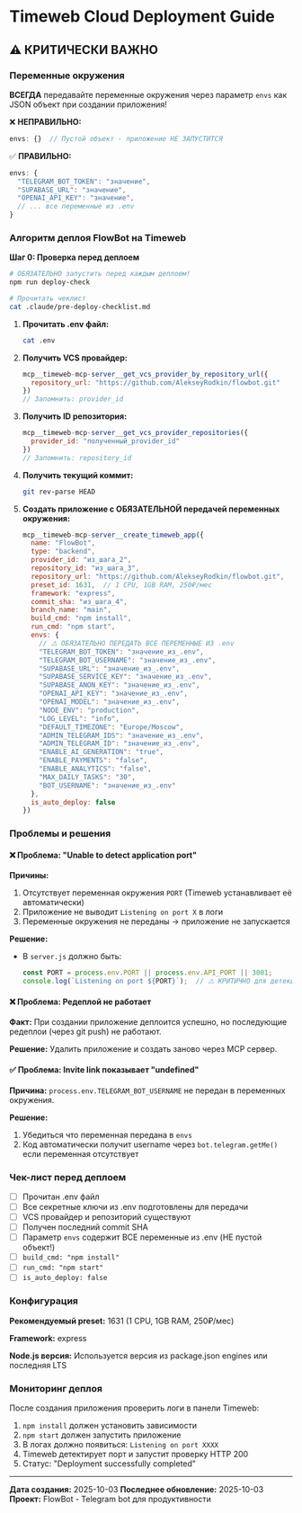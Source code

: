 # Timeweb Cloud Deployment Guide

## ⚠️ КРИТИЧЕСКИ ВАЖНО

### Переменные окружения

**ВСЕГДА** передавайте переменные окружения через параметр `envs` как JSON объект при создании приложения!

❌ **НЕПРАВИЛЬНО:**
```javascript
envs: {}  // Пустой объект - приложение НЕ ЗАПУСТИТСЯ
```

✅ **ПРАВИЛЬНО:**
```javascript
envs: {
  "TELEGRAM_BOT_TOKEN": "значение",
  "SUPABASE_URL": "значение",
  "OPENAI_API_KEY": "значение",
  // ... все переменные из .env
}
```

### Алгоритм деплоя FlowBot на Timeweb

**Шаг 0: Проверка перед деплоем**
```bash
# ОБЯЗАТЕЛЬНО запустить перед каждым деплоем!
npm run deploy-check

# Прочитать чеклист
cat .claude/pre-deploy-checklist.md
```

1. **Прочитать .env файл:**
   ```bash
   cat .env
   ```

2. **Получить VCS провайдер:**
   ```javascript
   mcp__timeweb-mcp-server__get_vcs_provider_by_repository_url({
     repository_url: "https://github.com/AlekseyRodkin/flowbot.git"
   })
   // Запомнить: provider_id
   ```

3. **Получить ID репозитория:**
   ```javascript
   mcp__timeweb-mcp-server__get_vcs_provider_repositories({
     provider_id: "полученный_provider_id"
   })
   // Запомнить: repository_id
   ```

4. **Получить текущий коммит:**
   ```bash
   git rev-parse HEAD
   ```

5. **Создать приложение с ОБЯЗАТЕЛЬНОЙ передачей переменных окружения:**
   ```javascript
   mcp__timeweb-mcp-server__create_timeweb_app({
     name: "FlowBot",
     type: "backend",
     provider_id: "из_шага_2",
     repository_id: "из_шага_3",
     repository_url: "https://github.com/AlekseyRodkin/flowbot.git",
     preset_id: 1631,  // 1 CPU, 1GB RAM, 250₽/мес
     framework: "express",
     commit_sha: "из_шага_4",
     branch_name: "main",
     build_cmd: "npm install",
     run_cmd: "npm start",
     envs: {
       // ⚠️ ОБЯЗАТЕЛЬНО ПЕРЕДАТЬ ВСЕ ПЕРЕМЕННЫЕ ИЗ .env
       "TELEGRAM_BOT_TOKEN": "значение_из_.env",
       "TELEGRAM_BOT_USERNAME": "значение_из_.env",
       "SUPABASE_URL": "значение_из_.env",
       "SUPABASE_SERVICE_KEY": "значение_из_.env",
       "SUPABASE_ANON_KEY": "значение_из_.env",
       "OPENAI_API_KEY": "значение_из_.env",
       "OPENAI_MODEL": "значение_из_.env",
       "NODE_ENV": "production",
       "LOG_LEVEL": "info",
       "DEFAULT_TIMEZONE": "Europe/Moscow",
       "ADMIN_TELEGRAM_IDS": "значение_из_.env",
       "ADMIN_TELEGRAM_ID": "значение_из_.env",
       "ENABLE_AI_GENERATION": "true",
       "ENABLE_PAYMENTS": "false",
       "ENABLE_ANALYTICS": "false",
       "MAX_DAILY_TASKS": "30",
       "BOT_USERNAME": "значение_из_.env"
     },
     is_auto_deploy: false
   })
   ```

### Проблемы и решения

#### ❌ Проблема: "Unable to detect application port"

**Причины:**
1. Отсутствует переменная окружения `PORT` (Timeweb устанавливает её автоматически)
2. Приложение не выводит `Listening on port X` в логи
3. Переменные окружения не переданы → приложение не запускается

**Решение:**
- В `server.js` должно быть:
  ```javascript
  const PORT = process.env.PORT || process.env.API_PORT || 3001;
  console.log(`Listening on port ${PORT}`);  // ⚠️ КРИТИЧНО для детекции
  ```

#### ❌ Проблема: Редеплой не работает

**Факт:** При создании приложение деплоится успешно, но последующие редеплои (через git push) не работают.

**Решение:** Удалить приложение и создать заново через MCP сервер.

#### ✅ Проблема: Invite link показывает "undefined"

**Причина:** `process.env.TELEGRAM_BOT_USERNAME` не передан в переменных окружения.

**Решение:**
1. Убедиться что переменная передана в `envs`
2. Код автоматически получит username через `bot.telegram.getMe()` если переменная отсутствует

### Чек-лист перед деплоем

- [ ] Прочитан .env файл
- [ ] Все секретные ключи из .env подготовлены для передачи
- [ ] VCS провайдер и репозиторий существуют
- [ ] Получен последний commit SHA
- [ ] Параметр `envs` содержит ВСЕ переменные из .env (НЕ пустой объект!)
- [ ] `build_cmd: "npm install"`
- [ ] `run_cmd: "npm start"`
- [ ] `is_auto_deploy: false`

### Конфигурация

**Рекомендуемый preset:** 1631 (1 CPU, 1GB RAM, 250₽/мес)

**Framework:** express

**Node.js версия:** Используется версия из package.json engines или последняя LTS

### Мониторинг деплоя

После создания приложения проверить логи в панели Timeweb:
1. `npm install` должен установить зависимости
2. `npm start` должен запустить приложение
3. В логах должно появиться: `Listening on port XXXX`
4. Timeweb детектирует порт и запустит проверку HTTP 200
5. Статус: "Deployment successfully completed"

---

**Дата создания:** 2025-10-03
**Последнее обновление:** 2025-10-03
**Проект:** FlowBot - Telegram bot для продуктивности

